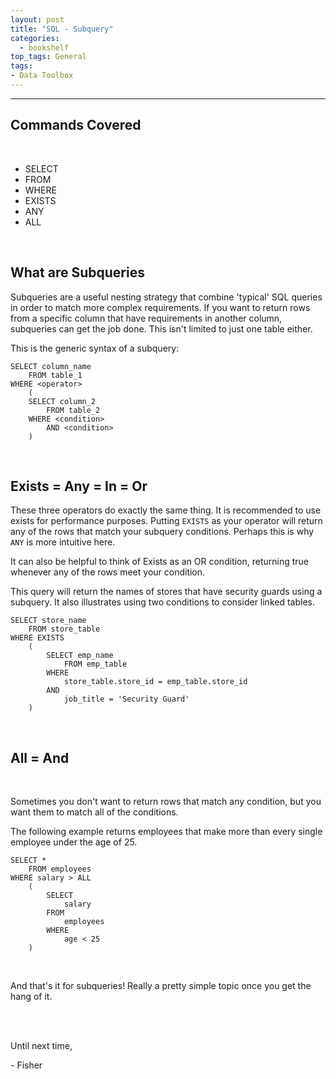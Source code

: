 ```yaml
---
layout: post
title: "SQL - Subquery"
categories:
  - bookshelf
top_tags: General
tags:
- Data Toolbox
---
```


<hr>

## Commands Covered

<br>

- SELECT
- FROM
- WHERE
- EXISTS
- ANY
- ALL

<br> 


## What are Subqueries

Subqueries are a useful nesting strategy that combine 'typical' SQL queries in order to match more complex requirements. If you want to return rows from a specific column that have requirements in another column, subqueries can get the job done. This isn't limited to just one table either.


This is the generic syntax of a subquery:

```
SELECT column_name
    FROM table_1 
WHERE <operator> 
    (
    SELECT column_2
        FROM table_2 
    WHERE <condition>
        AND <condition>
    )
```

<br>

## Exists = Any = In = Or

These three operators do exactly the same thing. It is recommended to use exists for performance purposes. Putting `EXISTS` as your operator will return any of the rows that match your subquery conditions. Perhaps this is why `ANY` is more intuitive here. 

It can also be helpful to think of Exists as an OR condition, returning true whenever any of the rows meet your condition.

This query will return the names of stores that have security guards using a subquery. It also illustrates using two conditions to consider linked tables.

```
SELECT store_name
    FROM store_table
WHERE EXISTS 
    (
        SELECT emp_name
            FROM emp_table
        WHERE
            store_table.store_id = emp_table.store_id
        AND
            job_title = 'Security Guard'       
    )
```

<br>

## All = And

<br> 

Sometimes you don't want to return rows that match any condition, but you want them to match all of the conditions.

The following example returns employees that make more than every single employee under the age of 25.

```
SELECT * 
    FROM employees
WHERE salary > ALL 
    (
        SELECT
            salary
        FROM 
            employees
        WHERE
            age < 25
    )
```

<br>
 
 And that's it for subqueries! Really a pretty simple topic once you get the hang of it. 


 <br>
 <br>
 
Until next time, 

 \- Fisher

 <br>

